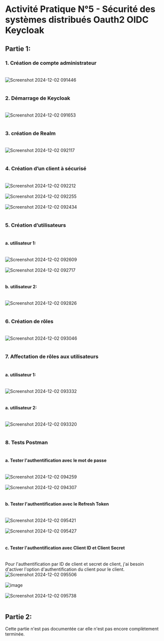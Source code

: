 # Activité Pratique N°5 - Sécurité des systèmes distribués Oauth2 OIDC Keycloak
## Partie 1:<br>
### 1. Création de compte administrateur<br><br>
![Screenshot 2024-12-02 091446](https://github.com/user-attachments/assets/af9916d2-8e94-4931-9543-161e772e56b2)<br><br>
### 2. Démarrage de Keycloak<br><br>
![Screenshot 2024-12-02 091653](https://github.com/user-attachments/assets/c01c6492-8a25-48ae-87ab-7a7edcfcb094)<br><br>
### 3. création de Realm<br><br>
![Screenshot 2024-12-02 092117](https://github.com/user-attachments/assets/7057d673-75ef-4158-87ef-191bdf743c47)<br><br>
### 4. Création d’un client à sécurisé<br><br>
![Screenshot 2024-12-02 092212](https://github.com/user-attachments/assets/b68136b3-bb0a-440c-8af6-02c29ce21337)<br><br>
![Screenshot 2024-12-02 092255](https://github.com/user-attachments/assets/3bfd4770-35f2-4c7f-b922-b99122d50112)<br><br>
![Screenshot 2024-12-02 092434](https://github.com/user-attachments/assets/d8a793c3-9475-4f30-988b-f485b5e17ba3)<br><br>
### 5. Création d’utilisateurs<br><br>
#### a. utilisateur 1:<br><br>
![Screenshot 2024-12-02 092609](https://github.com/user-attachments/assets/834cf7df-1b71-4bc3-b817-97313c40892a)<br><br>
![Screenshot 2024-12-02 092717](https://github.com/user-attachments/assets/e671b706-56aa-4dd4-9b23-ade0312a580c)<br><br>
#### b. utilisateur 2:<br><br>
![Screenshot 2024-12-02 092826](https://github.com/user-attachments/assets/48459a51-9727-4c0f-96a8-f4973d1c9b20)<br><br>
### 6. Création de rôles<br><br>
![Screenshot 2024-12-02 093046](https://github.com/user-attachments/assets/3a891c91-0d57-4a63-94cf-887c40a687fc)<br><br>
### 7. Affectation de rôles aux utilisateurs<br><br>
#### a. utilisateur 1:<br><br>
![Screenshot 2024-12-02 093332](https://github.com/user-attachments/assets/8eaa9701-c758-4fe7-ae29-fb947f1bf475)<br><br>
#### a. utilisateur 2:<br><br>
![Screenshot 2024-12-02 093320](https://github.com/user-attachments/assets/b7955338-8815-4a2a-a310-43590efad278)<br><br>
### 8. Tests Postman<br><br>
#### a. Tester l'authentification avec le mot de passe<br><br>
![Screenshot 2024-12-02 094259](https://github.com/user-attachments/assets/40b3dd14-c515-44cd-a098-2765776d35cc)<br><br>
![Screenshot 2024-12-02 094307](https://github.com/user-attachments/assets/a5f1c94e-6ae1-4a23-841b-a709dfad7073)<br><br>
#### b. Tester l'authentification avec le Refresh Token<br><br>
![Screenshot 2024-12-02 095421](https://github.com/user-attachments/assets/49dcb23b-9238-4836-a661-08f8e0bef31c)<br><br>
![Screenshot 2024-12-02 095427](https://github.com/user-attachments/assets/a2c8db61-efe8-4513-b489-cbd117649f61)<br><br>
#### c. Tester l'authentification avec Client ID et Client Secret<br><br>
Pour l'authentification par ID de client et secret de client, j'ai besoin d'activer l'option d'authentification du client pour le client.<br>
![Screenshot 2024-12-02 095506](https://github.com/user-attachments/assets/a78de429-c8bc-433c-b2b2-0c6cc5170cbb)<br><br>
![image](https://github.com/user-attachments/assets/c5239e79-dc04-4b0d-8eb7-eb8f021b7f1d)<br><br>
![Screenshot 2024-12-02 095738](https://github.com/user-attachments/assets/2be19a8d-5e7b-4fc3-adf4-19a0be5d942a)<br><br>
## Partie 2:<br>
Cette partie n'est pas documentée car elle n'est pas encore complètement terminée.


